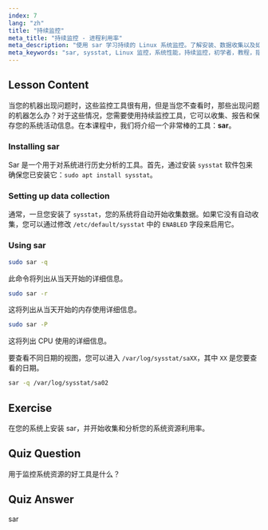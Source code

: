 ```yaml
---
index: 7
lang: "zh"
title: "持续监控"
meta_title: "持续监控 - 进程利用率"
meta_description: "使用 sar 学习持续的 Linux 系统监控。了解安装、数据收集以及如何分析历史资源使用情况以优化性能。立即开始！"
meta_keywords: "sar, sysstat, Linux 监控，系统性能，持续监控，初学者，教程，指南"
---
```


## Lesson Content

当您的机器出现问题时，这些监控工具很有用，但是当您不查看时，那些出现问题的机器怎么办？对于这些情况，您需要使用持续监控工具，它可以收集、报告和保存您的系统活动信息。在本课程中，我们将介绍一个非常棒的工具：**sar**。

### Installing sar

Sar 是一个用于对系统进行历史分析的工具。首先，通过安装 `sysstat` 软件包来确保您已安装它：`sudo apt install sysstat`。

### Setting up data collection

通常，一旦您安装了 `sysstat`，您的系统将自动开始收集数据。如果它没有自动收集，您可以通过修改 `/etc/default/sysstat` 中的 `ENABLED` 字段来启用它。

### Using sar

```bash
sudo sar -q
```

此命令将列出从当天开始的详细信息。

```bash
sudo sar -r
```

这将列出从当天开始的内存使用详细信息。

```bash
sudo sar -P
```

这将列出 CPU 使用的详细信息。

要查看不同日期的视图，您可以进入 `/var/log/sysstat/saXX`，其中 `XX` 是您要查看的日期。

```bash
sar -q /var/log/sysstat/sa02
```

## Exercise

在您的系统上安装 sar，并开始收集和分析您的系统资源利用率。

## Quiz Question

用于监控系统资源的好工具是什么？

## Quiz Answer

sar
